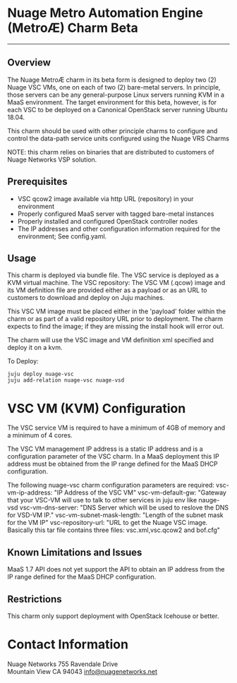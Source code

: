 # Nuage Metro Automation Engine (MetroÆ) Charm Beta
-------------------------------------------------

## Overview

The Nuage MetroÆ charm in its beta form is designed to deploy two (2) Nuage VSC VMs, one on each of two (2) bare-metal servers. In principle, those servers can be any general-purpose Linux servers running KVM in a MaaS environment. The target environment for this beta, however, is for each VSC to be deployed on a Canonical OpenStack server running Ubuntu 18.04.

This charm should be used with other principle charms to configure and control the data-path service units configured using the Nuage VRS Charms

NOTE: this charm relies on binaries that are distributed to customers of Nuage Networks VSP solution.

## Prerequisites

- VSC qcow2 image available via http URL (repository) in your environment
- Properly configured MaaS server with tagged bare-metal instances
- Properly installed and configured OpenStack controller nodes
- The IP addresses and other configuration information required for the environment; See config.yaml.

## Usage

This charm is deployed via bundle file. The VSC service is deployed as a KVM virtual machine.
The VSC repository: The VSC VM (.qcow) image and its VM definition file are provided either as a payload or as an URL to customers to download and deploy on Juju machines.

This VSC VM image must be placed either in the 'payload' folder within the charm or as part of a valid repository URL prior
to deployment.  The charm expects to find the image; if they are missing the install hook will error out.

The charm will use the VSC image and VM definition xml specified and deploy it on a kvm.

To Deploy:

    juju deploy nuage-vsc
	juju add-relation nuage-vsc nuage-vsd

# VSC VM (KVM) Configuration
The VSC service VM is required to have a minimum of 4GB of memory and a minimum of 4 cores.

The VSC VM management IP address is a static IP address and is a configuration parameter of the VSC charm.
In a MaaS deployment this IP address must be obtained from the IP range defined for the MaaS DHCP configuration.

The following nuage-vsc charm configuration parameters are required:
  vsc-vm-ip-address: "IP Address of the VSC VM"
  vsc-vm-default-gw: "Gateway that your VSC-VM will use to talk to other services in juju env like nauge-vsd
  vsc-vm-dns-server: "DNS Server which will be used to reslove the DNS for VSD-VM IP."
  vsc-vm-subnet-mask-length: "Length of the subnet mask for the VM IP"
  vsc-repository-url: "URL to get the Nuage VSC image. Basically this tar file contains three files: vsc.xml,vsc.qcow2 and bof.cfg"


## Known Limitations and Issues
MaaS 1.7 API does not yet support the API to obtain an IP address from the IP range defined for the MaaS DHCP configuration.

## Restrictions
This charm only support deployment with OpenStack Icehouse or better.

# Contact Information
Nuage Networks
755 Ravendale Drive                                  
Mountain View CA 94043
info@nuagenetworks.net

